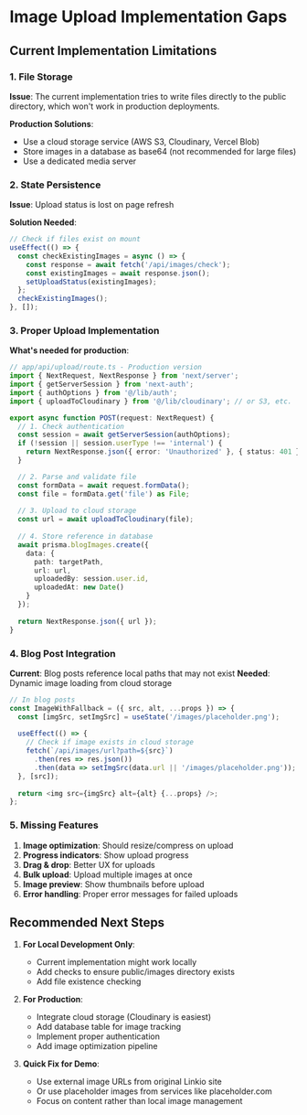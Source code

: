 # Image Upload Implementation Gaps

## Current Implementation Limitations

### 1. File Storage
**Issue**: The current implementation tries to write files directly to the public directory, which won't work in production deployments.

**Production Solutions**:
- Use a cloud storage service (AWS S3, Cloudinary, Vercel Blob)
- Store images in a database as base64 (not recommended for large files)
- Use a dedicated media server

### 2. State Persistence
**Issue**: Upload status is lost on page refresh

**Solution Needed**:
```typescript
// Check if files exist on mount
useEffect(() => {
  const checkExistingImages = async () => {
    const response = await fetch('/api/images/check');
    const existingImages = await response.json();
    setUploadStatus(existingImages);
  };
  checkExistingImages();
}, []);
```

### 3. Proper Upload Implementation

**What's needed for production**:

```typescript
// app/api/upload/route.ts - Production version
import { NextRequest, NextResponse } from 'next/server';
import { getServerSession } from 'next-auth';
import { authOptions } from '@/lib/auth';
import { uploadToCloudinary } from '@/lib/cloudinary'; // or S3, etc.

export async function POST(request: NextRequest) {
  // 1. Check authentication
  const session = await getServerSession(authOptions);
  if (!session || session.userType !== 'internal') {
    return NextResponse.json({ error: 'Unauthorized' }, { status: 401 });
  }

  // 2. Parse and validate file
  const formData = await request.formData();
  const file = formData.get('file') as File;
  
  // 3. Upload to cloud storage
  const url = await uploadToCloudinary(file);
  
  // 4. Store reference in database
  await prisma.blogImages.create({
    data: {
      path: targetPath,
      url: url,
      uploadedBy: session.user.id,
      uploadedAt: new Date()
    }
  });
  
  return NextResponse.json({ url });
}
```

### 4. Blog Post Integration

**Current**: Blog posts reference local paths that may not exist
**Needed**: Dynamic image loading from cloud storage

```typescript
// In blog posts
const ImageWithFallback = ({ src, alt, ...props }) => {
  const [imgSrc, setImgSrc] = useState('/images/placeholder.png');
  
  useEffect(() => {
    // Check if image exists in cloud storage
    fetch(`/api/images/url?path=${src}`)
      .then(res => res.json())
      .then(data => setImgSrc(data.url || '/images/placeholder.png'));
  }, [src]);
  
  return <img src={imgSrc} alt={alt} {...props} />;
};
```

### 5. Missing Features

1. **Image optimization**: Should resize/compress on upload
2. **Progress indicators**: Show upload progress
3. **Drag & drop**: Better UX for uploads
4. **Bulk upload**: Upload multiple images at once
5. **Image preview**: Show thumbnails before upload
6. **Error handling**: Proper error messages for failed uploads

## Recommended Next Steps

1. **For Local Development Only**:
   - Current implementation might work locally
   - Add checks to ensure public/images directory exists
   - Add file existence checking

2. **For Production**:
   - Integrate cloud storage (Cloudinary is easiest)
   - Add database table for image tracking
   - Implement proper authentication
   - Add image optimization pipeline

3. **Quick Fix for Demo**:
   - Use external image URLs from original Linkio site
   - Or use placeholder images from services like placeholder.com
   - Focus on content rather than local image management